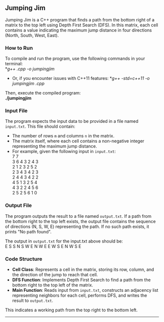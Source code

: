 Jumping Jim
-----------

Jumping Jim is a C++ program that finds a path from the bottom right of a matrix to the top left using Depth First Search (DFS). In this matrix, each cell contains a value indicating the maximum jump distance in four directions (North, South, West, East).

### How to Run

To compile and run the program, use the following commands in your terminal:<br />
**g++ *.cpp -o jumpingjim**
- Or, if you encounter issues with C++11 features:
  **g++ -std=c++11 -o jumpingjim *.cpp**

Then, execute the compiled program:<br />
**./jumpingjim**

### Input File

The program expects the input data to be provided in a file named `input.txt`. This file should contain:

- The number of rows `m` and columns `n` in the matrix.
- The matrix itself, where each cell contains a non-negative integer representing the maximum jump distance.
- For example, given the following input in `input.txt`:<br />
7 7<br />
3 6 4 3 2 4 3<br />
2 1 2 3 2 5 2<br />
2 3 4 3 4 2 3<br />
2 4 4 3 4 2 2<br />
4 5 1 3 2 5 4<br />
4 3 2 2 4 5 6<br />
2 5 2 5 6 1 0<br />

### Output File

The program outputs the result to a file named `output.txt`. If a path from the bottom right to the top left exists, the output file contains the sequence of directions (N, S, W, E) representing the path. If no such path exists, it prints "No path found".

The output in `output.txt` for the input.txt above should be:<br />
E S S N S W E N W E E W S E N W S E

### Code Structure

- **Cell Class**: Represents a cell in the matrix, storing its row, column, and the direction of the jump to reach that cell.
- **DFS Function**: Implements Depth First Search to find a path from the bottom right to the top left of the matrix.
- **Main Function**: Reads input from `input.txt`, constructs an adjacency list representing neighbors for each cell, performs DFS, and writes the result to `output.txt`.

This indicates a working path from the top right to the bottom left.

--- 
